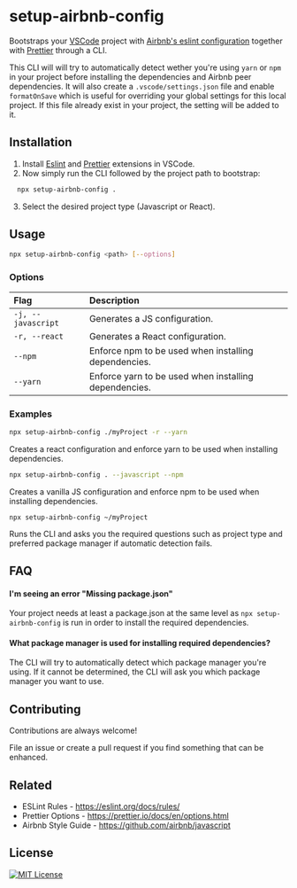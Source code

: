 # setup-airbnb-config

Bootstraps your [VSCode](https://code.visualstudio.com/) project with [Airbnb's eslint configuration](https://www.npmjs.com/package/eslint-config-airbnb) together with [Prettier](https://prettier.io/) through a CLI.

This CLI will will try to automatically detect wether you're using `yarn` or `npm` in your project before installing the dependencies and Airbnb peer dependencies. It will also create a `.vscode/settings.json` file and enable `formatOnSave` which is useful for overriding your global settings for this local project. If this file already exist in your project, the setting will be added to it.

## Installation

1. Install [Eslint](https://marketplace.visualstudio.com/items?itemName=dbaeumer.vscode-eslint) and [Prettier](https://marketplace.visualstudio.com/items?itemName=esbenp.prettier-vscode) extensions in VSCode.
2. Now simply run the CLI followed by the project path to bootstrap:

```bash
  npx setup-airbnb-config .
```

3. Select the desired project type (Javascript or React).

## Usage

```bash
npx setup-airbnb-config <path> [--options]
```

### Options

| Flag               | Description                                           |
| :----------------- | :---------------------------------------------------- |
| `-j, --javascript` | Generates a JS configuration.                         |
| `-r, --react`      | Generates a React configuration.                      |
| `--npm`            | Enforce npm to be used when installing dependencies.  |
| `--yarn`           | Enforce yarn to be used when installing dependencies. |

### Examples

```bash
npx setup-airbnb-config ./myProject -r --yarn
```

Creates a react configuration and enforce yarn to be used when installing dependencies.

```bash
npx setup-airbnb-config . --javascript --npm
```

Creates a vanilla JS configuration and enforce npm to be used when installing dependencies.

```
npx setup-airbnb-config ~/myProject
```

Runs the CLI and asks you the required questions such as project type and preferred package manager if automatic detection fails.

## FAQ

#### I'm seeing an error "Missing package.json"

Your project needs at least a package.json at the same level as `npx setup-airbnb-config` is run in order to install the required dependencies.

#### What package manager is used for installing required dependencies?

The CLI will try to automatically detect which package manager you're using. If it cannot be determined, the CLI will ask you which package manager you want to use.

## Contributing

Contributions are always welcome!

File an issue or create a pull request if you find something that can be enhanced.

## Related

- ESLint Rules - https://eslint.org/docs/rules/
- Prettier Options - https://prettier.io/docs/en/options.html
- Airbnb Style Guide - https://github.com/airbnb/javascript

## License

[![MIT License](https://img.shields.io/github/license/christopherafbjur/setup-airbnb-config)](https://github.com/christopherafbjur/setup-airbnb-config/blob/main/LICENSE)
